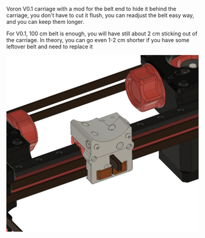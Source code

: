 
Voron V0.1 carriage with a mod for the belt end to hide it behind the carriage, you don't have to cut it flush, you can readjust the belt easy way, and you can keep them longer.

For V0.1, 100 cm belt is enough, you will have still about 2 cm sticking out of the carriage. In theory, you can go even 1-2 cm shorter if you have some leftover belt and need to replace it

![PIC](X_cariagge.png)
